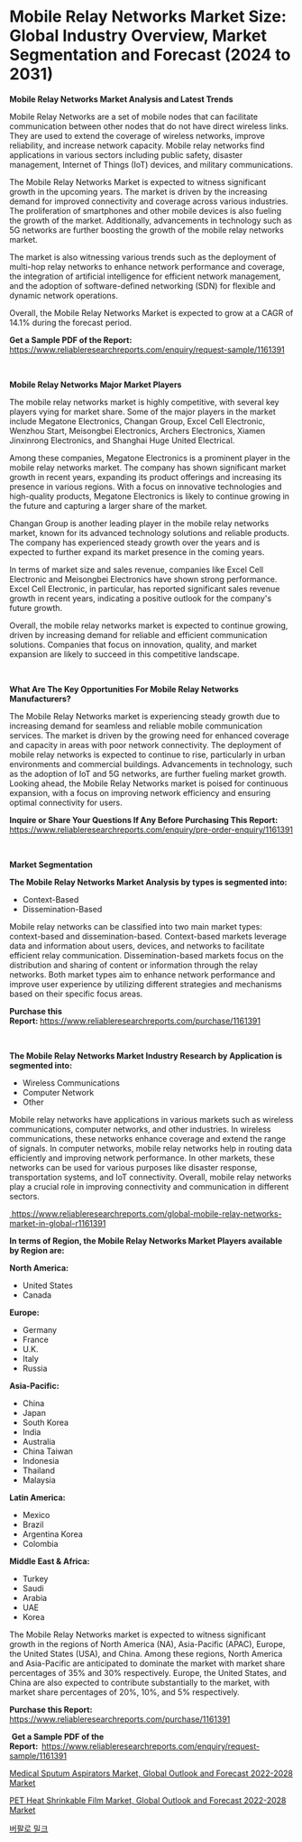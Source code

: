 <p><h1>Mobile Relay Networks Market Size: Global Industry Overview, Market Segmentation and Forecast (2024 to 2031)</h1></p><p><strong>Mobile Relay Networks Market Analysis and Latest Trends</strong></p>
<p><p>Mobile Relay Networks are a set of mobile nodes that can facilitate communication between other nodes that do not have direct wireless links. They are used to extend the coverage of wireless networks, improve reliability, and increase network capacity. Mobile relay networks find applications in various sectors including public safety, disaster management, Internet of Things (IoT) devices, and military communications.</p><p>The Mobile Relay Networks Market is expected to witness significant growth in the upcoming years. The market is driven by the increasing demand for improved connectivity and coverage across various industries. The proliferation of smartphones and other mobile devices is also fueling the growth of the market. Additionally, advancements in technology such as 5G networks are further boosting the growth of the mobile relay networks market.</p><p>The market is also witnessing various trends such as the deployment of multi-hop relay networks to enhance network performance and coverage, the integration of artificial intelligence for efficient network management, and the adoption of software-defined networking (SDN) for flexible and dynamic network operations.</p><p>Overall, the Mobile Relay Networks Market is expected to grow at a CAGR of 14.1% during the forecast period.</p></p>
<p><strong>Get a Sample PDF of the Report:&nbsp;</strong> <a href="https://www.reliableresearchreports.com/enquiry/request-sample/1161391">https://www.reliableresearchreports.com/enquiry/request-sample/1161391</a></p>
<p>&nbsp;</p>
<p><strong>Mobile Relay Networks Major Market Players</strong></p>
<p><p>The mobile relay networks market is highly competitive, with several key players vying for market share. Some of the major players in the market include Megatone Electronics, Changan Group, Excel Cell Electronic, Wenzhou Start, Meisongbei Electronics, Archers Electronics, Xiamen Jinxinrong Electronics, and Shanghai Huge United Electrical.</p><p>Among these companies, Megatone Electronics is a prominent player in the mobile relay networks market. The company has shown significant market growth in recent years, expanding its product offerings and increasing its presence in various regions. With a focus on innovative technologies and high-quality products, Megatone Electronics is likely to continue growing in the future and capturing a larger share of the market.</p><p>Changan Group is another leading player in the mobile relay networks market, known for its advanced technology solutions and reliable products. The company has experienced steady growth over the years and is expected to further expand its market presence in the coming years.</p><p>In terms of market size and sales revenue, companies like Excel Cell Electronic and Meisongbei Electronics have shown strong performance. Excel Cell Electronic, in particular, has reported significant sales revenue growth in recent years, indicating a positive outlook for the company's future growth.</p><p>Overall, the mobile relay networks market is expected to continue growing, driven by increasing demand for reliable and efficient communication solutions. Companies that focus on innovation, quality, and market expansion are likely to succeed in this competitive landscape.</p></p>
<p>&nbsp;</p>
<p><strong>What Are The Key Opportunities For Mobile Relay Networks Manufacturers?</strong></p>
<p><p>The Mobile Relay Networks market is experiencing steady growth due to increasing demand for seamless and reliable mobile communication services. The market is driven by the growing need for enhanced coverage and capacity in areas with poor network connectivity. The deployment of mobile relay networks is expected to continue to rise, particularly in urban environments and commercial buildings. Advancements in technology, such as the adoption of IoT and 5G networks, are further fueling market growth. Looking ahead, the Mobile Relay Networks market is poised for continuous expansion, with a focus on improving network efficiency and ensuring optimal connectivity for users.</p></p>
<p><strong>Inquire or Share Your Questions If Any Before Purchasing This Report:</strong> <a href="https://www.reliableresearchreports.com/enquiry/pre-order-enquiry/1161391">https://www.reliableresearchreports.com/enquiry/pre-order-enquiry/1161391</a></p>
<p>&nbsp;</p>
<p><strong>Market Segmentation</strong></p>
<p><strong>The Mobile Relay Networks Market Analysis by types is segmented into:</strong></p>
<p><ul><li>Context-Based</li><li>Dissemination-Based</li></ul></p>
<p><p>Mobile relay networks can be classified into two main market types: context-based and dissemination-based. Context-based markets leverage data and information about users, devices, and networks to facilitate efficient relay communication. Dissemination-based markets focus on the distribution and sharing of content or information through the relay networks. Both market types aim to enhance network performance and improve user experience by utilizing different strategies and mechanisms based on their specific focus areas.</p></p>
<p><strong>Purchase this Report:&nbsp;</strong><a href="https://www.reliableresearchreports.com/purchase/1161391">https://www.reliableresearchreports.com/purchase/1161391</a></p>
<p>&nbsp;</p>
<p><strong>The Mobile Relay Networks Market Industry Research by Application is segmented into:</strong></p>
<p><ul><li>Wireless Communications</li><li>Computer Network</li><li>Other</li></ul></p>
<p><p>Mobile relay networks have applications in various markets such as wireless communications, computer networks, and other industries. In wireless communications, these networks enhance coverage and extend the range of signals. In computer networks, mobile relay networks help in routing data efficiently and improving network performance. In other markets, these networks can be used for various purposes like disaster response, transportation systems, and IoT connectivity. Overall, mobile relay networks play a crucial role in improving connectivity and communication in different sectors.</p></p>
<p><a href="https://www.reliableresearchreports.com/global-mobile-relay-networks-market-in-global-r1161391">&nbsp;https://www.reliableresearchreports.com/global-mobile-relay-networks-market-in-global-r1161391</a></p>
<p><strong>In terms of Region, the Mobile Relay Networks Market Players available by Region are:</strong></p>
<p>
    <p> <strong> North America: </strong>
        <ul>
            <li>United States</li>
            <li>Canada</li>
        </ul>
        </p> 
    <p> <strong> Europe: </strong>
        <ul>
            <li>Germany</li>
            <li>France</li>
            <li>U.K.</li>
            <li>Italy</li>
            <li>Russia</li>
        </ul>
        </p> 
    <p> <strong> Asia-Pacific: </strong>
        <ul>
            <li>China</li>
            <li>Japan</li>
            <li>South Korea</li>
            <li>India</li>
            <li>Australia</li>
            <li>China Taiwan</li>
            <li>Indonesia</li>
            <li>Thailand</li>
            <li>Malaysia</li>
        </ul>
        </p> 
    <p> <strong> Latin America: </strong>
        <ul>
            <li>Mexico</li>
            <li>Brazil</li>
            <li>Argentina Korea</li>
            <li>Colombia</li>
        </ul>
        </p> 
    <p> <strong> Middle East & Africa: </strong>
        <ul>
            <li>Turkey</li>
            <li>Saudi</li>
            <li>Arabia</li>
            <li>UAE</li>
            <li>Korea</li>
        </ul>
    </p>
    </p>
<p><p>The Mobile Relay Networks market is expected to witness significant growth in the regions of North America (NA), Asia-Pacific (APAC), Europe, the United States (USA), and China. Among these regions, North America and Asia-Pacific are anticipated to dominate the market with market share percentages of 35% and 30% respectively. Europe, the United States, and China are also expected to contribute substantially to the market, with market share percentages of 20%, 10%, and 5% respectively.</p></p>
<p><strong>Purchase this Report: </strong><a href="https://www.reliableresearchreports.com/purchase/1161391">https://www.reliableresearchreports.com/purchase/1161391</a></p>
<p>&nbsp;<strong>Get a Sample PDF of the Report:&nbsp;&nbsp;</strong><a href="https://www.reliableresearchreports.com/enquiry/request-sample/1161391">https://www.reliableresearchreports.com/enquiry/request-sample/1161391</a></p>
<p><strong></strong></p>
<p><p><a href="https://github.com/colme52/Market-Research-Report-List-1/blob/main/medical-sputum-aspirators-market-global-outlook-and-forecast-2022-2028-market.md">Medical Sputum Aspirators Market, Global Outlook and Forecast 2022-2028 Market</a></p><p><a href="https://github.com/traceygray97887/Market-Research-Report-List-1/blob/main/pet-heat-shrinkable-film-market-global-outlook-and-forecast-2022-2028-market.md">PET Heat Shrinkable Film Market, Global Outlook and Forecast 2022-2028 Market</a></p><p><a href="https://github.com/sarassiksa/Market-Research-Report-List-1/blob/main/1506136124927.md">버팔로 밀크</a></p></p>
